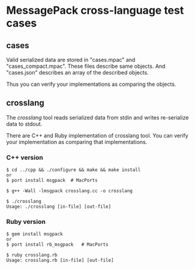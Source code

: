 MessagePack cross-language test cases
=====================================

## cases

Valid serialized data are stored in "cases.mpac" and "cases_compact.mpac".
These files describe same objects. And "cases.json" describes an array of the described objects.

Thus you can verify your implementations as comparing the objects.


## crosslang

The *crosslang* tool reads serialized data from stdin and writes re-serialize data to stdout.

There are C++ and Ruby implementation of crosslang tool. You can verify your implementation
as comparing that implementations.

### C++ version

    $ cd ../cpp && ./configure && make && make install
    or
    $ port install msgpack  # MacPorts
    
    $ g++ -Wall -lmsgpack crosslang.cc -o crosslang

    $ ./crosslang
    Usage: ./crosslang [in-file] [out-file]

### Ruby version

    $ gem install msgpack
    or
    $ port install rb_msgpack   # MacPorts

    $ ruby crosslang.rb
    Usage: crosslang.rb [in-file] [out-file]

